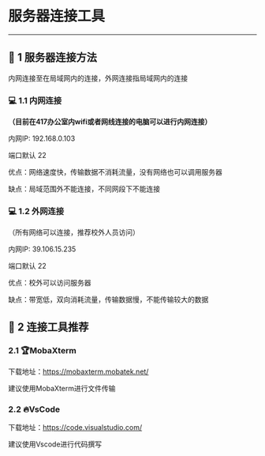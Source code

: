 # 服务器连接工具
---
## 📣 1 服务器连接方法

内网连接至在局域网内的连接，外网连接指局域网内的连接

### 💻 1.1 内网连接

**（目前在417办公室内wifi或者网线连接的电脑可以进行内网连接）**

内网IP: 192.168.0.103

端口默认 22

优点：网络速度快，传输数据不消耗流量，没有网络也可以调用服务器

缺点：局域范围外不能连接，不同网段下不能连接

### 💻 1.2 外网连接

（所有网络可以连接，推荐校外人员访问）

内网IP: 39.106.15.235

端口默认 22

优点：校外可以访问服务器

缺点：带宽低，双向消耗流量，传输数据慢，不能传输较大的数据





## 📣 2 连接工具推荐

### 2.1 🏆MobaXterm

下载地址：https://mobaxterm.mobatek.net/

建议使用MobaXterm进行文件传输



### 2.2 🔥VsCode

下载地址：https://code.visualstudio.com/

建议使用Vscode进行代码撰写